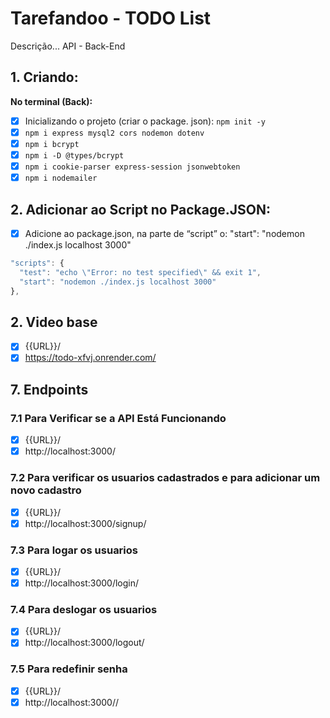 # Tarefandoo - TODO List
Descrição... API - Back-End

## 1. Criando:
**No terminal (Back):**
- [x] Inicializando o projeto (criar o package. json): `npm init -y`
- [x] `npm i express mysql2 cors nodemon dotenv`
- [x] `npm i bcrypt`
- [x] `npm i -D @types/bcrypt`
- [x] `npm i cookie-parser express-session jsonwebtoken`
- [x] `npm i nodemailer`

## 2. Adicionar ao Script no Package.JSON:
- [x] Adicione ao package.json, na parte de “script” o: "start": "nodemon ./index.js localhost 3000"
```js
"scripts": {
  "test": "echo \"Error: no test specified\" && exit 1",
  "start": "nodemon ./index.js localhost 3000"
},
```


## 2. Video base

- [x] {{URL}}/
- [x] https://todo-xfvj.onrender.com/

## 7. Endpoints
### 7.1 Para Verificar se a API Está Funcionando
- [x] {{URL}}/
- [x] http://localhost:3000/

### 7.2 Para verificar os usuarios cadastrados e para adicionar um novo cadastro
- [x] {{URL}}/
- [x] http://localhost:3000/signup/

### 7.3 Para logar os usuarios 
- [x] {{URL}}/
- [x] http://localhost:3000/login/

### 7.4 Para deslogar os usuarios 
- [x] {{URL}}/
- [x] http://localhost:3000/logout/

### 7.5 Para redefinir senha 
- [x] {{URL}}/
- [x] http://localhost:3000//
